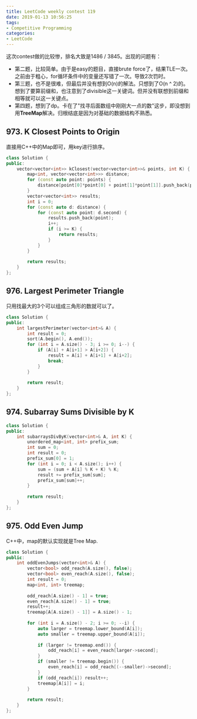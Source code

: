 ```yaml
---
title: LeetCode weekly contest 119
date: 2019-01-13 10:56:25
tags:
- Competitive Programming
categories:
- LeetCode
---
```


这次contest做的比较惨，排名大致是1486 / 3845。出现的问题有：
- 第二题，比较简单。由于是easy的题目，直接brute force了，结果TLE一次。之前由于粗心，for循环条件中的变量还写错了一次。导致2次罚时。
- 第三题，也不是很难，但最后并没有想到O(n)的解法。只想到了O(n ^ 2)的。想到了要算前缀和，也注意到了divisible这一关键词。但并没有联想到前缀和相等就可以这一关键点。
- 第四题，想到了dp。卡在了"找寻后面数组中刚刚大一点的数"这步，即没想到用**TreeMap**解决。归根结底是因为对基础的数据结构不熟悉。

## 973. K Closest Points to Origin

直接用C++中的Map即可，用key进行排序。

```cpp
class Solution {
public:
    vector<vector<int>> kClosest(vector<vector<int>>& points, int K) {
        map<int, vector<vector<int>>> distance;
        for (const auto point: points) {
            distance[point[0]*point[0] + point[1]*point[1]].push_back(point);
        }
        vector<vector<int>> results;
        int i = 0;
        for (const auto d: distance) {
            for (const auto point: d.second) {
                results.push_back(point);
                i++;
                if (i >= K) {
                    return results;
                }
            }
        }
        
        return results;
    }
};
```


## 976. Largest Perimeter Triangle

只用找最大的3个可以组成三角形的数就可以了。

```cpp
class Solution {
public:
    int largestPerimeter(vector<int>& A) {
        int result = 0;
        sort(A.begin(), A.end());
        for (int i = A.size() - 3; i >= 0; i--) {
            if (A[i] + A[i+1] > A[i+2]) {
                result = A[i] + A[i+1] + A[i+2];
                break;
            }
        }
        
        return result;
    }
};
```

## 974. Subarray Sums Divisible by K

```cpp
class Solution {
public:
    int subarraysDivByK(vector<int>& A, int K) {
        unordered_map<int, int> prefix_sum;
        int sum = 0;
        int result = 0;
        prefix_sum[0] = 1;
        for (int i = 0; i < A.size(); i++) {
            sum = (sum + A[i] % K + K) % K;
            result += prefix_sum[sum];
            prefix_sum[sum]++;
        }
        
        return result;
    }
};
```

## 975. Odd Even Jump

C++中，map的默认实现就是Tree Map.

```cpp
class Solution {
public:
    int oddEvenJumps(vector<int>& A) {
        vector<bool> odd_reach(A.size(), false);
        vector<bool> even_reach(A.size(), false);
        int result = 0;
        map<int, int> treemap;
        
        odd_reach[A.size() - 1] = true;
        even_reach[A.size() - 1] = true;
        result++;
        treemap[A[A.size() - 1]] = A.size() - 1;
        
        for (int i = A.size() - 2; i >= 0; --i) {
            auto larger = treemap.lower_bound(A[i]);
            auto smaller = treemap.upper_bound(A[i]);
            
            if (larger != treemap.end()) {
                odd_reach[i] = even_reach[larger->second];
            }
            if (smaller != treemap.begin()) {
                even_reach[i] = odd_reach[(--smaller)->second];
            }
            if (odd_reach[i]) result++;
            treemap[A[i]] = i;
        }
        
        return result;
    }
};
```